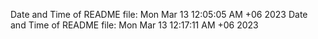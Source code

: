 Date and Time of README file: Mon Mar 13 12:05:05 AM +06 2023
Date and Time of README file: Mon Mar 13 12:17:11 AM +06 2023
